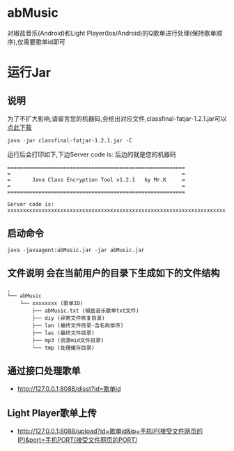 # abMusic
对椒盐音乐(Android)和Light Player(Ios/Android)的Q歌单进行处理(保持歌单顺序),仅需要歌单id即可

# 运行Jar
## 说明
为了不扩大影响,请留言您的机器码,会给出对应文件,classfinal-fatjar-1.2.1.jar可以[点此下载](https://gitee.com/gcl2940397985/akby/releases/download/res/classfinal-fatjar-1.2.1.jar)
```
java -jar classfinal-fatjar-1.2.1.jar -C
```
运行后会打印如下,下边Server code is: 后边的就是您的机器码
```
=========================================================
=                                                       =
=       Java Class Encryption Tool v1.2.1   by Mr.K     =
=                                                       =
=========================================================

Server code is: xxxxxxxxxxxxxxxxxxxxxxxxxxxxxxxxxxxxxxxxxxxxxxxxxxxxxxxxxxxxxxxxxxxxxx
```
## 启动命令
```
java -javaagent:abMusic.jar -jar abMusic.jar
```
## 文件说明 会在当前用户的目录下生成如下的文件结构
```
.
└── abMusic
    └── xxxxxxxx (歌单ID)
        ├── abMusic.txt (椒盐音乐歌单txt文件)
        ├── diy (异常文件修复目录)
        ├── lan (最终文件目录-含名称排序)
        ├── las (最终文件目录)
        ├── mp3 (资源mid文件目录)
        └── tmp (处理缓存目录)
```

## 通过接口处理歌单
- http://127.0.0.1:8088/disst?id=歌单id
## Light Player歌单上传
- http://127.0.0.1:8088/upload?id=歌单id&ip=手机IP(接受文件网页的IP)&port=手机PORT(接受文件网页的PORT)

